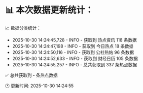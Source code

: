 📊 本次数据更新统计：
==========================

📈 数据分类统计：
- 2025-10-30 14:24:45,728 - INFO - 获取到 热点资讯 118 条数据
- 2025-10-30 14:24:47,198 - INFO - 获取到 今日热点 18 条数据
- 2025-10-30 14:24:50,116 - INFO - 获取到 公社热帖 96 条数据
- 2025-10-30 14:24:52,633 - INFO - 获取到 财经日历 105 条数据
- 2025-10-30 14:24:55,257 - INFO - 总共获取到 337 条热点数据

✅ 总共获取到 - 条热点数据

🕐 更新时间: 2025-10-30 14:24:55
